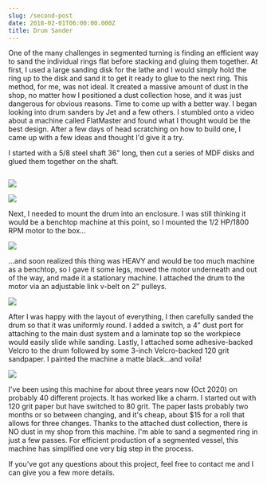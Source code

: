 ```yaml
---
slug: /second-post
date: 2018-02-01T06:00:00.000Z
title: Drum Sander
---
```

One of the many challenges in segmented turning is finding an efficient way to sand the individual rings flat before stacking and gluing them together. At first, I used a large sanding disk for the lathe and I would simply hold the ring up to the disk and sand it to get it ready to glue to the next ring. This method, for me, was not ideal.  It created a massive amount of dust in the shop, no matter how I positioned a dust collection hose, and it was just dangerous for obvious reasons. Time to come up with a better way. I began looking into drum sanders by Jet and a few others. I stumbled onto a video about a machine called FlatMaster and found what I thought would be the best design. After a few days of head scratching on how to build one, I came up with a few ideas and thought I'd give it a try.

I started with a 5/8 steel shaft 36" long, then cut a series of MDF disks and glued them together on the shaft.

![]()

![](https://res.cloudinary.com/dy6lb8vna/image/upload/w_800,c_fit/v1548416222/other/IMG_9562.jpg)

![](https://res.cloudinary.com/dy6lb8vna/image/upload/w_800,c_fit/v1548416224/other/IMG_9575.jpg)

Next, I needed to mount the drum into an enclosure. I was still thinking it would be a benchtop machine at this point, so I mounted the 1/2 HP/1800 RPM motor to the box...

![](https://res.cloudinary.com/dy6lb8vna/image/upload/w_800,c_fit/v1548416864/other/IMG_9592.jpg)

...and soon realized this thing was HEAVY and would be too much machine as a benchtop, so I gave it some legs, moved the motor underneath and out of the way, and made it a stationary machine.  I attached the drum to the motor via an adjustable link v-belt on 2" pulleys.

![](https://res.cloudinary.com/dy6lb8vna/image/upload/w_800,c_fit/v1548416866/other/IMG_9603.jpg)

After I was happy with the layout of everything, I then carefully sanded the drum so that it was uniformly round.  I added a switch, a 4" dust port for attaching to the main dust system and a laminate top so the workpiece would easily slide while sanding.  Lastly, I attached some adhesive-backed Velcro to the drum followed by some 3-inch Velcro-backed 120 grit sandpaper.  I painted the machine a matte black...and voila!

![](https://res.cloudinary.com/dy6lb8vna/image/upload/w_800,c_fit/v1/other/E9881D6B-8B80-4D54-8718-A060CE20F376.jpg)

I've been using this machine for about three years now (Oct 2020) on probably 40 different projects. It has worked like a charm. I started out with 120 grit paper but have switched to 80 grit.  The paper lasts probably two months or so between changing, and it's cheap, about $15 for a roll that allows for three changes.  Thanks to the attached dust collection, there is NO dust in my shop from this machine. I'm able to sand a segmented ring in just a few passes. For efficient production of a segmented vessel, this machine has simplified one very big step in the process.

If you've got any questions about this project, feel free to contact me and I can give you a few more details.